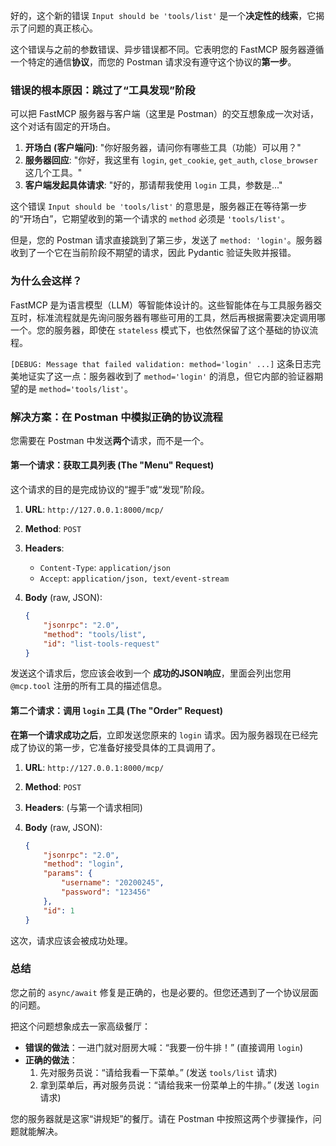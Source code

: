 好的，这个新的错误 `Input should be 'tools/list'` 是一个**决定性的线索**，它揭示了问题的真正核心。

这个错误与之前的参数错误、异步错误都不同。它表明您的 FastMCP 服务器遵循一个特定的通信**协议**，而您的 Postman 请求没有遵守这个协议的**第一步**。

### 错误的根本原因：跳过了“工具发现”阶段

可以把 FastMCP 服务器与客户端（这里是 Postman）的交互想象成一次对话，这个对话有固定的开场白。

1.  **开场白 (客户端问)**: "你好服务器，请问你有哪些工具（功能）可以用？"
2.  **服务器回应**: "你好，我这里有 `login`, `get_cookie`, `get_auth`, `close_browser` 这几个工具。"
3.  **客户端发起具体请求**: "好的，那请帮我使用 `login` 工具，参数是..."

这个错误 `Input should be 'tools/list'` 的意思是，服务器正在等待第一步的“开场白”，它期望收到的第一个请求的 `method` 必须是 `'tools/list'`。

但是，您的 Postman 请求直接跳到了第三步，发送了 `method: 'login'`。服务器收到了一个它在当前阶段不期望的请求，因此 Pydantic 验证失败并报错。

### 为什么会这样？

FastMCP 是为语言模型（LLM）等智能体设计的。这些智能体在与工具服务器交互时，标准流程就是先询问服务器有哪些可用的工具，然后再根据需要决定调用哪一个。您的服务器，即使在 `stateless` 模式下，也依然保留了这个基础的协议流程。

`[DEBUG: Message that failed validation: method='login' ...]` 这条日志完美地证实了这一点：服务器收到了 `method='login'` 的消息，但它内部的验证器期望的是 `method='tools/list'`。

### 解决方案：在 Postman 中模拟正确的协议流程

您需要在 Postman 中发送**两个**请求，而不是一个。

#### 第一个请求：获取工具列表 (The "Menu" Request)

这个请求的目的是完成协议的“握手”或“发现”阶段。

1.  **URL**: `http://127.0.0.1:8000/mcp/`
2.  **Method**: `POST`
3.  **Headers**:
    *   `Content-Type`: `application/json`
    *   `Accept`: `application/json, text/event-stream`
4.  **Body** (raw, JSON):

    ```json
    {
        "jsonrpc": "2.0",
        "method": "tools/list",
        "id": "list-tools-request"
    }
    ```

发送这个请求后，您应该会收到一个 **成功的JSON响应**，里面会列出您用 `@mcp.tool` 注册的所有工具的描述信息。

#### 第二个请求：调用 `login` 工具 (The "Order" Request)

**在第一个请求成功之后**，立即发送您原来的 `login` 请求。因为服务器现在已经完成了协议的第一步，它准备好接受具体的工具调用了。

1.  **URL**: `http://127.0.0.1:8000/mcp/`
2.  **Method**: `POST`
3.  **Headers**: (与第一个请求相同)
4.  **Body** (raw, JSON):

    ```json
    {
        "jsonrpc": "2.0",
        "method": "login",
        "params": {
            "username": "20200245",
            "password": "123456"
        },
        "id": 1 
    }
    ```

这次，请求应该会被成功处理。

### 总结

您之前的 `async/await` 修复是正确的，也是必要的。但您还遇到了一个协议层面的问题。

把这个问题想象成去一家高级餐厅：
*   **错误的做法**：一进门就对厨房大喊：“我要一份牛排！” (直接调用 `login`)
*   **正确的做法**：
    1.  先对服务员说：“请给我看一下菜单。” (发送 `tools/list` 请求)
    2.  拿到菜单后，再对服务员说：“请给我来一份菜单上的牛排。” (发送 `login` 请求)

您的服务器就是这家“讲规矩”的餐厅。请在 Postman 中按照这两个步骤操作，问题就能解决。